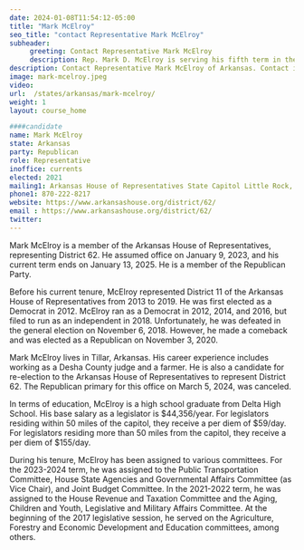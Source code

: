 ```yaml
---
date: 2024-01-08T11:54:12-05:00
title: "Mark McElroy"
seo_title: "contact Representative Mark McElroy"
subheader:
     greeting: Contact Representative Mark McElroy
     description: Rep. Mark D. McElroy is serving his fifth term in the Arkansas House. He represents District 62 which includes all of Lee and Phillips County and a portion of Monroe, Arkansas, and Desha Counties.
description: Contact Representative Mark McElroy of Arkansas. Contact information for Mark McElroy includes email address, phone number, and mailing address.
image: mark-mcelroy.jpeg
video:
url:  /states/arkansas/mark-mcelroy/
weight: 1
layout: course_home

####candidate
name: Mark McElroy
state: Arkansas
party: Republican
role: Representative
inoffice: currents
elected: 2021
mailing1: Arkansas House of Representatives State Capitol Little Rock, AR 72201
phone1: 870-222-8217
website: https://www.arkansashouse.org/district/62/
email : https://www.arkansashouse.org/district/62/
twitter:
---
```


Mark McElroy is a member of the Arkansas House of Representatives, representing District 62. He assumed office on January 9, 2023, and his current term ends on January 13, 2025. He is a member of the Republican Party.

Before his current tenure, McElroy represented District 11 of the Arkansas House of Representatives from 2013 to 2019. He was first elected as a Democrat in 2012. McElroy ran as a Democrat in 2012, 2014, and 2016, but filed to run as an independent in 2018. Unfortunately, he was defeated in the general election on November 6, 2018. However, he made a comeback and was elected as a Republican on November 3, 2020.

Mark McElroy lives in Tillar, Arkansas. His career experience includes working as a Desha County judge and a farmer. He is also a candidate for re-election to the Arkansas House of Representatives to represent District 62. The Republican primary for this office on March 5, 2024, was canceled.

In terms of education, McElroy is a high school graduate from Delta High School. His base salary as a legislator is $44,356/year. For legislators residing within 50 miles of the capitol, they receive a per diem of $59/day. For legislators residing more than 50 miles from the capitol, they receive a per diem of $155/day.

During his tenure, McElroy has been assigned to various committees. For the 2023-2024 term, he was assigned to the Public Transportation Committee, House State Agencies and Governmental Affairs Committee (as Vice Chair), and Joint Budget Committee. In the 2021-2022 term, he was assigned to the House Revenue and Taxation Committee and the Aging, Children and Youth, Legislative and Military Affairs Committee. At the beginning of the 2017 legislative session, he served on the Agriculture, Forestry and Economic Development and Education committees, among others.
